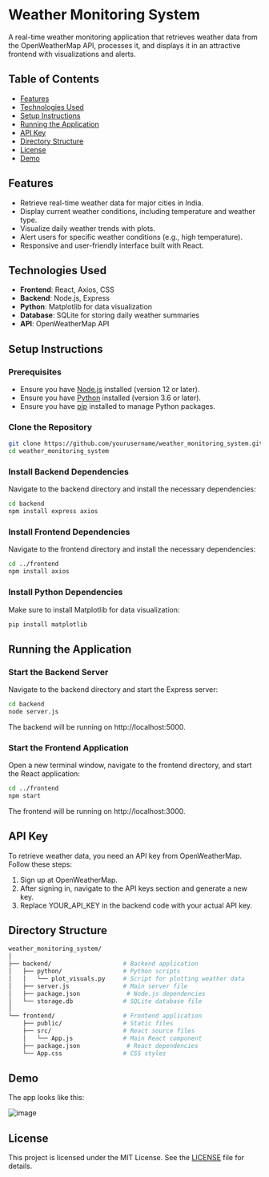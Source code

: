 # Weather Monitoring System

A real-time weather monitoring application that retrieves weather data from the OpenWeatherMap API, processes it, and displays it in an attractive frontend with visualizations and alerts.

## Table of Contents
- [Features](#features)
- [Technologies Used](#technologies-used)
- [Setup Instructions](#setup-instructions)
- [Running the Application](#running-the-application)
- [API Key](#api-key)
- [Directory Structure](#directory-structure)
- [License](#license)
- [Demo](#demo)

## Features
- Retrieve real-time weather data for major cities in India.
- Display current weather conditions, including temperature and weather type.
- Visualize daily weather trends with plots.
- Alert users for specific weather conditions (e.g., high temperature).
- Responsive and user-friendly interface built with React.

## Technologies Used
- **Frontend**: React, Axios, CSS
- **Backend**: Node.js, Express
- **Python**: Matplotlib for data visualization
- **Database**: SQLite for storing daily weather summaries
- **API**: OpenWeatherMap API

## Setup Instructions

### Prerequisites
- Ensure you have [Node.js](https://nodejs.org/en/) installed (version 12 or later).
- Ensure you have [Python](https://www.python.org/downloads/) installed (version 3.6 or later).
- Ensure you have [pip](https://pip.pypa.io/en/stable/) installed to manage Python packages.

### Clone the Repository
```bash
git clone https://github.com/yourusername/weather_monitoring_system.git
cd weather_monitoring_system
```

### Install Backend Dependencies
Navigate to the backend directory and install the necessary dependencies:
```bash
cd backend
npm install express axios
```

### Install Frontend Dependencies
Navigate to the frontend directory and install the necessary dependencies:
```bash
cd ../frontend
npm install axios
```

### Install Python Dependencies
Make sure to install Matplotlib for data visualization:
```bash
pip install matplotlib
```

## Running the Application

### Start the Backend Server
Navigate to the backend directory and start the Express server:
```bash
cd backend
node server.js
```
The backend will be running on http://localhost:5000.

### Start the Frontend Application
Open a new terminal window, navigate to the frontend directory, and start the React application:
```bash
cd ../frontend
npm start
```
The frontend will be running on http://localhost:3000.

## API Key
To retrieve weather data, you need an API key from OpenWeatherMap. Follow these steps:

1. Sign up at OpenWeatherMap.
2. After signing in, navigate to the API keys section and generate a new key.
3. Replace YOUR_API_KEY in the backend code with your actual API key.

## Directory Structure

```bash
weather_monitoring_system/
│
├── backend/                    # Backend application
│   ├── python/                 # Python scripts
│   │   └── plot_visuals.py     # Script for plotting weather data
│   ├── server.js               # Main server file
│   ├── package.json             # Node.js dependencies
│   └── storage.db              # SQLite database file
│
└── frontend/                   # Frontend application
    ├── public/                 # Static files
    ├── src/                    # React source files
    │   └── App.js              # Main React component
    ├── package.json             # React dependencies
    └── App.css                 # CSS styles
```

## Demo

The app looks like this:

![image](https://github.com/user-attachments/assets/fb25eb73-3964-4a50-8c33-34d9081fa0a2)



## License
This project is licensed under the MIT License. See the [LICENSE](#license) file for details.
